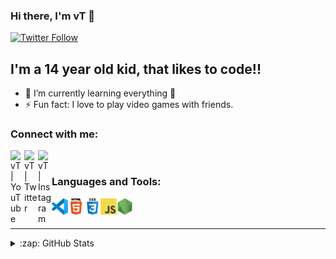### Hi there, I'm vT 👋 

[![Twitter Follow](https://img.shields.io/twitter/follow/VortualOne?color=1DA1F2&logo=twitter&style=for-the-badge)](https://twitter.com/intent/follow?original_referer=https%3A%2F%2Fgithub.com%2FVortualOne&screen_name=VortualOne)

## I'm a 14 year old kid, that likes to code!!

- 🌱 I’m currently learning everything 🤣
- ⚡ Fun fact: I love to play video games with friends. 

### Connect with me:

[<img align="left" alt="vT | YouTube" width="22px" src="https://cdn.jsdelivr.net/npm/simple-icons@v3/icons/youtube.svg" />][youtube]
[<img align="left" alt="vT | Twitter" width="22px" src="https://cdn.jsdelivr.net/npm/simple-icons@v3/icons/twitter.svg" />][twitter]
[<img align="left" alt="vT | Instagram" width="22px" src="https://cdn.jsdelivr.net/npm/simple-icons@v3/icons/instagram.svg" />][instagram]

<br />

### Languages and Tools:

<img align="left" alt="Visual Studio Code" width="26px" src="https://raw.githubusercontent.com/github/explore/80688e429a7d4ef2fca1e82350fe8e3517d3494d/topics/visual-studio-code/visual-studio-code.png" />
<img align="left" alt="HTML5" width="26px" src="https://raw.githubusercontent.com/github/explore/80688e429a7d4ef2fca1e82350fe8e3517d3494d/topics/html/html.png" />
<img align="left" alt="CSS3" width="26px" src="https://raw.githubusercontent.com/github/explore/80688e429a7d4ef2fca1e82350fe8e3517d3494d/topics/css/css.png" />
<img align="left" alt="JavaScript" width="26px" src="https://raw.githubusercontent.com/github/explore/80688e429a7d4ef2fca1e82350fe8e3517d3494d/topics/javascript/javascript.png" />
<img align="left" alt="Node.js" width="26px" src="https://raw.githubusercontent.com/github/explore/80688e429a7d4ef2fca1e82350fe8e3517d3494d/topics/nodejs/nodejs.png" />

<br />
<br />

---

<details>
  <summary>:zap: GitHub Stats</summary>

  <img align="left" alt="vT's GitHub Stats" src="https://github-readme-stats.vercel.app/api?username=vT-One&show_icons=true&hide_border=true&theme=github_dark" />

</details>

[twitter]: https://twitter.com/VortualOne
[youtube]: https://www.youtube.com/channel/UCwCv7pHdRSZ_Zss-CuqT7VQ
[instagram]: https://www.instagram.com/vthated/